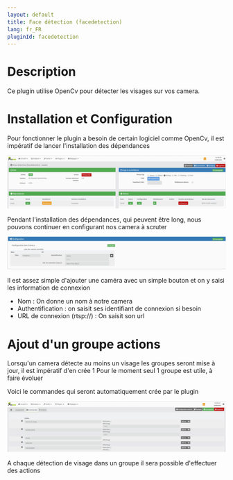 ```yaml
---
layout: default
title: Face détection (facedetection)
lang: fr_FR
pluginId: facedetection
---
```


# Description

Ce plugin utilise OpenCv pour détecter les visages sur vos camera.

# Installation et Configuration

Pour fonctionner le plugin a besoin de certain logiciel comme OpenCv, il est impératif de lancer l'installation des dépendances

![Page de configuration général](../images/ConfigurationGeneral.jpg)

Pendant l'installation des dépendances, qui peuvent être long, nous pouvons continuer en configurant nos camera à scruter

![Page de configuration camera](../images/ConfigurationCamera.jpg)

Il est assez simple d'ajouter une caméra avec un simple bouton et on y saisi les information de connexion

* Nom : On donne un nom à notre camera
* Authentification : on saisit ses identifiant de connexion si besoin
* URL de connexion (rtsp://) : On saisit son url

# Ajout d'un groupe actions

Lorsqu'un camera détecte au moins un visage les groupes seront mise à jour, il est impératif d'en crée 1
Pour le moment seul 1 groupe est utile, à faire évoluer

Voici le commandes qui seront automatiquement crée par le plugin

![Liste de commandes](../images/Commandes.jpg)

A chaque détection de visage dans un groupe il sera possible d'effectuer des actions
